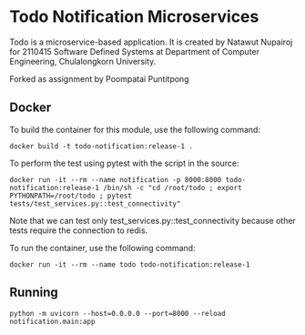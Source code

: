 # Todo Notification Microservices
Todo is a microservice-based application.
It is created by Natawut Nupairoj for 2110415 Software Defined Systems at Department of Computer Engineering, Chulalongkorn University.

Forked as assignment by Poompatai Puntitpong


## Docker
To build the container for this module, use the following command:
```
docker build -t todo-notification:release-1 .
```

To perform the test using pytest
with the script in the source:
```
docker run -it --rm --name notification -p 8000:8000 todo-notification:release-1 /bin/sh -c "cd /root/todo ; export PYTHONPATH=/root/todo ; pytest tests/test_services.py::test_connectivity"
```
Note that we can test only test_services.py::test_connectivity because other tests require the connection to redis.

To run the container, use the following command:
```
docker run -it --rm --name todo todo-notification:release-1
```

## Running

```
python -m uvicorn --host=0.0.0.0 --port=8000 --reload notification.main:app
```
